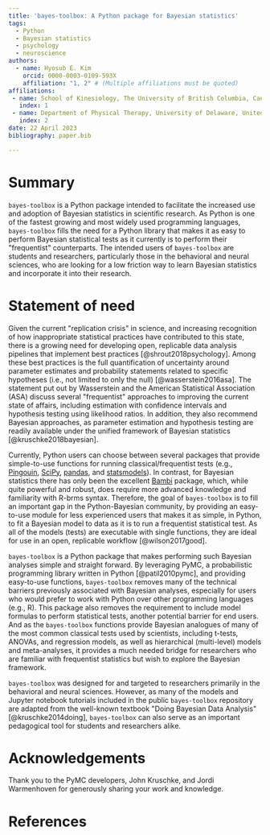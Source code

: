 ```yaml
---
title: 'bayes-toolbox: A Python package for Bayesian statistics'
tags:
  - Python
  - Bayesian statistics
  - psychology
  - neuroscience
authors:
  - name: Hyosub E. Kim
    orcid: 0000-0003-0109-593X
    affiliation: "1, 2" # (Multiple affiliations must be quoted)
affiliations:
 - name: School of Kinesiology, The University of British Columbia, Canada 
   index: 1
 - name: Department of Physical Therapy, University of Delaware, United States
   index: 2
date: 22 April 2023
bibliography: paper.bib

---
```


# Summary

`bayes-toolbox` is a Python package intended to facilitate the increased use and adoption of Bayesian statistics in scientific research. As Python is one of the fastest growing and most widely used programming languages, `bayes-toolbox` fills the need for a Python library that makes it as easy to perform Bayesian statistical tests as it currently is to perform their "frequentist" counterparts. The intended users of `bayes-toolbox` are students and researchers, particularly those in the behavioral and neural sciences, who are looking for a low friction way to learn Bayesian statistics and incorporate it into their research.

# Statement of need

Given the current "replication crisis" in science, and increasing recognition of how inappropriate statistical practices have contributed to this state, there is a growing need for developing open, replicable data analysis pipelines that implement best practices [@shrout2018psychology]. Among these best practices is the full quantification of uncertainty around parameter estimates and probability statements related to specific hypotheses (i.e., not limited to only the null) [@wasserstein2016asa]. The statement put out by Wasserstein and the American Statistical Association (ASA) discuss several "frequentist" approaches to improving the current state of affairs, including estimation with confidence intervals and hypothesis testing using likelihood ratios. In addition, they also recommend Bayesian approaches, as parameter estimation and hypothesis testing are readily available under the unified framework of Bayesian statistics [@kruschke2018bayesian]. 

Currently, Python users can choose between several packages that provide simple-to-use functions for running classical/frequentist tests (e.g., [Pingouin](https://pingouin-stats.org/build/html/index.html#), [SciPy](https://scipy.org/), [pandas](https://pandas.pydata.org/), and [statsmodels](https://www.statsmodels.org/stable/index.html)). In contrast, for Bayesian statistics there has only been the excellent [Bambi](https://bambinos.github.io/bambi/) package, which, while quite powerful and robust, does require more advanced knowledge and familiarity with R-brms syntax. Therefore, the goal of `bayes-toolbox` is to fill an important gap in the Python-Bayesian community, by providing an easy-to-use module for less experienced users that makes it as simple, in Python, to fit a Bayesian model to data as it is to run a frequentist statistical test. As all of the models (tests) are executable with single functions, they are ideal for use in an open, replicable workflow [@wilson2017good]. 

`bayes-toolbox` is a Python package that makes performing such Bayesian analyses simple and straight forward. By leveraging PyMC, a probabilistic programming library written in Python [@patil2010pymc], and providing easy-to-use functions, `bayes-toolbox` removes many of the technical barriers previously associated with Bayesian analyses, especially for users who would prefer to work with Python over other programming languages (e.g., R). This package also removes the requirement to include model formulas to perform statistical tests, another potential barrier for end users. And as the `bayes-toolbox` functions provide Bayesian analogues of many of the most common classical tests used by scientists, including t-tests, ANOVAs, and regression models, as well as hierarchical (multi-level) models and meta-analyses, it provides a much needed bridge for researchers who are familiar with frequentist statistics but wish to explore the Bayesian framework. 

`bayes-toolbox` was designed for and targeted to researchers primarily in the behavioral and neural sciences. However, as many of the models and Jupyter notebook tutorials included in the public `bayes-toolbox` repository are adapted from the well-known textbook "Doing Bayesian Data Analysis" [@kruschke2014doing], `bayes-toolbox` can also serve as an important pedagogical tool for students and researchers alike. 

# Acknowledgements

Thank you to the PyMC developers, John Kruschke, and Jordi Warmenhoven for generously sharing your work and knowledge. 

# References